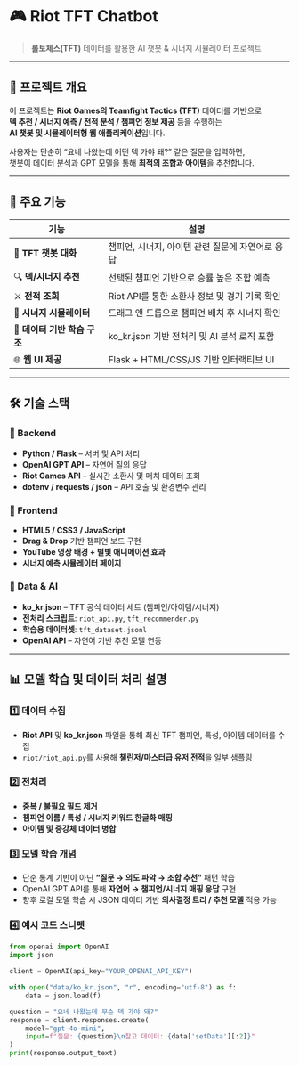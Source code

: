 # 🎮 Riot TFT Chatbot  
> **롤토체스(TFT)** 데이터를 활용한 AI 챗봇 & 시너지 시뮬레이터 프로젝트  

---

## 🧠 프로젝트 개요  
이 프로젝트는 **Riot Games의 Teamfight Tactics (TFT)** 데이터를 기반으로  
**덱 추천 / 시너지 예측 / 전적 분석 / 챔피언 정보 제공** 등을 수행하는  
**AI 챗봇 및 시뮬레이터형 웹 애플리케이션**입니다.  

사용자는 단순히 “요네 나왔는데 어떤 덱 가야 돼?” 같은 질문을 입력하면,  
챗봇이 데이터 분석과 GPT 모델을 통해 **최적의 조합과 아이템**을 추천합니다.

---

## 🧩 주요 기능  

| 기능 | 설명 |
|------|------|
| 💬 **TFT 챗봇 대화** | 챔피언, 시너지, 아이템 관련 질문에 자연어로 응답 |
| 🔍 **덱/시너지 추천** | 선택된 챔피언 기반으로 승률 높은 조합 예측 |
| ⚔️ **전적 조회** | Riot API를 통한 소환사 정보 및 경기 기록 확인 |
| 🧮 **시너지 시뮬레이터** | 드래그 앤 드롭으로 챔피언 배치 후 시너지 확인 |
| 🧠 **데이터 기반 학습 구조** | ko_kr.json 기반 전처리 및 AI 분석 로직 포함 |
| 🌐 **웹 UI 제공** | Flask + HTML/CSS/JS 기반 인터랙티브 UI |

---

## 🛠️ 기술 스택  

### 🔹 Backend
- **Python / Flask** – 서버 및 API 처리
- **OpenAI GPT API** – 자연어 질의 응답
- **Riot Games API** – 실시간 소환사 및 매치 데이터 조회
- **dotenv / requests / json** – API 호출 및 환경변수 관리  

### 🔹 Frontend
- **HTML5 / CSS3 / JavaScript**
- **Drag & Drop** 기반 챔피언 보드 구현
- **YouTube 영상 배경 + 별빛 애니메이션 효과**
- **시너지 예측 시뮬레이터 페이지**

### 🔹 Data & AI
- **ko_kr.json** – TFT 공식 데이터 세트 (챔피언/아이템/시너지)
- **전처리 스크립트**: `riot_api.py`, `tft_recommender.py`
- **학습용 데이터셋**: `tft_dataset.jsonl`
- **OpenAI API** – 자연어 기반 추천 모델 연동

---

## 📊 모델 학습 및 데이터 처리 설명  

### 1️⃣ 데이터 수집  
- **Riot API** 및 **ko_kr.json** 파일을 통해 최신 TFT 챔피언, 특성, 아이템 데이터를 수집  
- `riot/riot_api.py`를 사용해 **챌린저/마스터급 유저 전적**을 일부 샘플링  

### 2️⃣ 전처리  
- **중복 / 불필요 필드 제거**  
- **챔피언 이름 / 특성 / 시너지 키워드 한글화 매핑**  
- **아이템 및 증강체 데이터 병합**

### 3️⃣ 모델 학습 개념  
- 단순 통계 기반이 아닌 **“질문 → 의도 파악 → 조합 추천”** 패턴 학습  
- OpenAI GPT API를 통해 **자연어 → 챔피언/시너지 매핑 응답** 구현  
- 향후 로컬 모델 학습 시 JSON 데이터 기반 **의사결정 트리 / 추천 모델** 적용 가능

### 4️⃣ 예시 코드 스니펫
```python
from openai import OpenAI
import json

client = OpenAI(api_key="YOUR_OPENAI_API_KEY")

with open("data/ko_kr.json", "r", encoding="utf-8") as f:
    data = json.load(f)

question = "요네 나왔는데 무슨 덱 가야 돼?"
response = client.responses.create(
    model="gpt-4o-mini",
    input=f"질문: {question}\n참고 데이터: {data['setData'][:2]}"
)
print(response.output_text)
